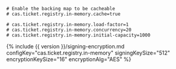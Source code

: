 ```properties
# Enable the backing map to be cacheable
# cas.ticket.registry.in-memory.cache=true

# cas.ticket.registry.in-memory.load-factor=1
# cas.ticket.registry.in-memory.concurrency=20
# cas.ticket.registry.in-memory.initial-capacity=1000
```

{% include {{ version }}/signing-encryption.md configKey="cas.ticket.registry.in-memory" signingKeySize="512" encryptionKeySize="16" encryptionAlg="AES" %}
